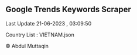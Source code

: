 

## Google Trends Keywords Scraper 
 
Last Update 21-06-2023 , 03:09:50

Country List :
VIETNAM.json



© Abdul Muttaqin 

